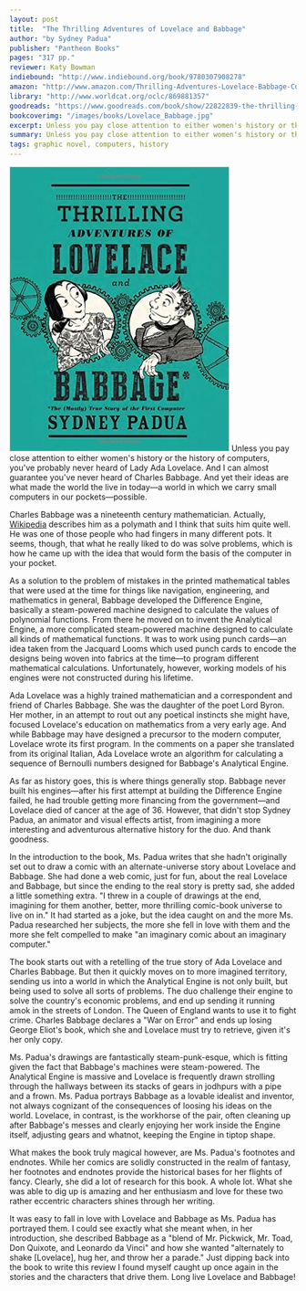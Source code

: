 ```yaml
---
layout: post
title:  "The Thrilling Adventures of Lovelace and Babbage"
author: "by Sydney Padua"
publisher: "Pantheon Books"
pages: "317 pp."
reviewer: Katy Bowman
indiebound: "http://www.indiebound.org/book/9780307908278"
amazon: "http://www.amazon.com/Thrilling-Adventures-Lovelace-Babbage-Computer/dp/0307908275"
library: "http://www.worldcat.org/oclc/869881357"
goodreads: "https://www.goodreads.com/book/show/22822839-the-thrilling-adventures-of-lovelace-and-babbage"
bookcoverimg: "/images/books/Lovelace_Babbage.jpg"
excerpt: Unless you pay close attention to either women's history or the history of computers, you've probably never heard of Lady Ada Lovelace. And I can almost guarantee you've never heard of Charles Babbage. And yet their ideas are what made the world the live in today—a world in which we carry small computers in our pockets—possible.
summary: Unless you pay close attention to either women's history or the history of computers, you've probably never heard of Lady Ada Lovelace. And I can almost guarantee you've never heard of Charles Babbage.
tags: graphic novel, computers, history
---
```


[![bookcover](/images/books/Lovelace_Babbage.jpg "The Thrilling Adventures of Lovelace and Babbage")](http://www.indiebound.org/book/9780307908278)
Unless you pay close attention to either women's history or the history of computers, you've probably never heard of Lady Ada Lovelace. And I can almost guarantee you've never heard of Charles Babbage. And yet their ideas are what made the world the live in today—a world in which we carry small computers in our pockets—possible.

Charles Babbage was a nineteenth century mathematician. Actually, [Wikipedia](https://en.wikipedia.org/wiki/Charles_Babbage) describes him as a polymath and I think that suits him quite well. He was one of those people who had fingers in many different pots. It seems, though, that what he really liked to do was solve problems, which is how he came up with the idea that would form the basis of the computer in your pocket.

As a solution to the problem of mistakes in the printed mathematical tables that were used at the time for things like navigation, engineering, and mathematics in general, Babbage developed the Difference Engine, basically a steam-powered machine designed to calculate the values of polynomial functions. From there he moved on to invent the Analytical Engine, a more complicated steam-powered machine designed to calculate all kinds of mathematical functions. It was to work using punch cards—an idea taken from the Jacquard Looms which used punch cards to encode the designs being woven into fabrics at the time—to program different mathematical calculations. Unfortunately, however, working models of his engines were not constructed during his lifetime.

Ada Lovelace was a highly trained mathematician and a correspondent and friend of Charles Babbage. She was the daughter of the poet Lord Byron. Her mother, in an attempt to rout out any poetical instincts she might have, focused Lovelace's education on mathematics from a very early age. And while Babbage may have designed a precursor to the modern computer, Lovelace wrote its first program. In the comments on a paper she translated from its original Italian, Ada Lovelace wrote an algorithm for calculating a sequence of Bernoulli numbers designed for Babbage's Analytical Engine.

As far as history goes, this is where things generally stop. Babbage never built his engines—after his first attempt at building the Difference Engine failed, he had trouble getting more financing from the government—and Lovelace died of cancer at the age of 36. However, that didn't stop Sydney Padua, an animator and visual effects artist, from imagining a more interesting and adventurous alternative history for the duo. And thank goodness.

In the introduction to the book, Ms. Padua writes that she hadn't originally set out to draw a comic with an alternate-universe story about Lovelace and Babbage. She had done a web comic, just for fun, about the real Lovelace and Babbage, but since the ending to the real story is pretty sad, she added a little something extra. "I threw in a couple of drawings at the end, imagining for them another, better, more thrilling comic-book universe to live on in." It had started as a joke, but the idea caught on and the more Ms. Padua researched her subjects, the more she fell in love with them and the more she felt compelled to make "an imaginary comic about an imaginary computer."

The book starts out with a retelling of the true story of Ada Lovelace and Charles Babbage. But then it quickly moves on to more imagined territory, sending us into a world in which the Analytical Engine is not only built, but being used to solve all sorts of problems. The duo challenge their engine to solve the country's economic problems, and end up sending it running amok in the streets of London. The Queen of England wants to use it to fight crime. Charles Babbage declares a "War on Error" and ends up losing George Eliot's book, which she and Lovelace must try to retrieve, given it's her only copy.

Ms. Padua's drawings are fantastically steam-punk-esque, which is fitting given the fact that Babbage's machines were steam-powered. The Analytical Engine is massive and Lovelace is frequently drawn strolling through the hallways between its stacks of gears in jodhpurs with a pipe and a frown. Ms. Padua portrays Babbage as a lovable idealist and inventor, not always cognizant of the consequences of loosing his ideas on the world. Lovelace, in contrast, is the workhorse of the pair, often cleaning up after Babbage's messes and clearly enjoying her work inside the Engine itself, adjusting gears and whatnot, keeping the Engine in tiptop shape.

What makes the book truly magical however, are Ms. Padua's footnotes and endnotes. While her comics are solidly constructed in the realm of fantasy, her footnotes and endnotes provide the historical bases for her flights of fancy. Clearly, she did a lot of research for this book. A whole lot. What she was able to dig up is amazing and her enthusiasm and love for these two rather eccentric characters shines through her writing.

It was easy to fall in love with Lovelace and Babbage as Ms. Padua has portrayed them. I could see exactly what she meant when, in her introduction, she described Babbage as a "blend of Mr. Pickwick, Mr. Toad, Don Quixote, and Leonardo da Vinci" and how she wanted "alternately to shake [Lovelace], hug her, and throw her a parade." Just dipping back into the book to write this review I found myself caught up once again in the stories and the characters that drive them. Long live Lovelace and Babbage!
